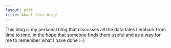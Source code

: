 ```yaml
---
layout: post
title: About this blog!
---
```


This blog is my personal blog that discusses all the data tales I embark from time to time, in the hope that someone finds them useful and as a way for me to remember what I have done :=)
